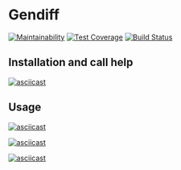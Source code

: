 Gendiff
==========

[![Maintainability](https://api.codeclimate.com/v1/badges/02a6d91c9b316936e5ef/maintainability)](https://codeclimate.com/github/fidilly/php-project-lvl2/maintainability) [![Test Coverage](https://api.codeclimate.com/v1/badges/02a6d91c9b316936e5ef/test_coverage)](https://codeclimate.com/github/fidilly/php-project-lvl2/test_coverage) [![Build Status](https://travis-ci.org/fidilly/php-project-lvl2.svg?branch=master)](https://travis-ci.org/fidilly/php-project-lvl2)

Installation and call help
--------------------------
[![asciicast](https://asciinema.org/a/253507.svg)](https://asciinema.org/a/253507)

Usage
----------------------
[![asciicast](https://asciinema.org/a/254077.svg)](https://asciinema.org/a/254077)

[![asciicast](https://asciinema.org/a/254076.svg)](https://asciinema.org/a/254076)

[![asciicast](https://asciinema.org/a/254289.svg)](https://asciinema.org/a/254289)